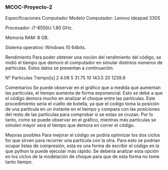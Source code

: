 ### MCOC-Proyecto-2
Especificaciones Computador
Modelo Computador: Lenovo ideapad 330S

Procesador: i7-8550U 1.80 GHz.

Memoria RAM: 8 GB.

Sistema operativo: Windows 10 64bits.

Rendimiento
Para poder obtener una noción del rendimiento del código, se midió el tiempo que demoró el computador en simular distintos números de partículas. Estos datos se presentan a continuación.

 N° Particulas       Tiempo[s]
          2              4.08
          5              31.75 
          10             143.5
          20             1239.9

Comentarios
Se puede observar en el gráfico que a medida que aumentan las particulas, el tiempo aumenta de forma exponencial. Esto se debe a que el código demora mucho en analizar el choque entre las partículas. Este procedimiento sería el cuello de botella, ya que el codigo toma la posición de una partícula en un instante en el tiempo y compara con las posiciones del resto de las partículas para comprobar si se estas se cruzan. Por lo tanto, como se puede observar en el gráfico, mientras más particulas se simulen mayor será el tiempo que demora en correr el código.

Mejoras posibles
Para mejorar el código se podría optimizar los dos ciclos for que sirven para recorrer una partícula con la otra. Para esto se podrían ocupar listas de compresión, esta es una forma de escribir el código en la que python la puede ejecutar más rápido. Se debería analizar esta opción en los ciclos de la modelación de choque para que de esta forma no tome tanto tiempo.
